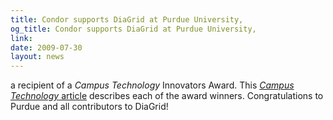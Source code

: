 ```yaml
---
title: Condor supports DiaGrid at Purdue University,
og_title: Condor supports DiaGrid at Purdue University,
link: 
date: 2009-07-30
layout: news
---
```


a recipient of a <em>Campus Technology</em> Innovators Award. This <a href="http://campustechnology.com/articles/2009/07/22/campus-technology-innovators-awards-2009.aspx" data-proofer-ignore><em>Campus Technology</em> article</a> describes each of the award winners.  Congratulations to Purdue and all contributors to DiaGrid!  
